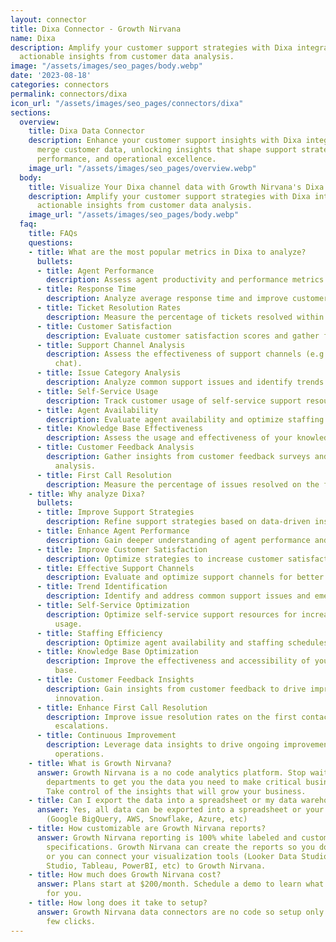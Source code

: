 ```yaml
---
layout: connector
title: Dixa Connector - Growth Nirvana
name: Dixa
description: Amplify your customer support strategies with Dixa integration, gaining
  actionable insights from customer data analysis.
image: "/assets/images/seo_pages/body.webp"
date: '2023-08-18'
categories: connectors
permalink: connectors/dixa
icon_url: "/assets/images/seo_pages/connectors/dixa"
sections:
  overview:
    title: Dixa Data Connector
    description: Enhance your customer support insights with Dixa integration. Seamlessly
      merge customer data, unlocking insights that shape support strategies, agent
      performance, and operational excellence.
    image_url: "/assets/images/seo_pages/overview.webp"
  body:
    title: Visualize Your Dixa channel data with Growth Nirvana's Dixa Connector
    description: Amplify your customer support strategies with Dixa integration, gaining
      actionable insights from customer data analysis.
    image_url: "/assets/images/seo_pages/body.webp"
  faq:
    title: FAQs
    questions:
    - title: What are the most popular metrics in Dixa to analyze?
      bullets:
      - title: Agent Performance
        description: Assess agent productivity and performance metrics.
      - title: Response Time
        description: Analyze average response time and improve customer satisfaction.
      - title: Ticket Resolution Rates
        description: Measure the percentage of tickets resolved within SLA.
      - title: Customer Satisfaction
        description: Evaluate customer satisfaction scores and gather feedback.
      - title: Support Channel Analysis
        description: Assess the effectiveness of support channels (e.g., phone, email,
          chat).
      - title: Issue Category Analysis
        description: Analyze common support issues and identify trends.
      - title: Self-Service Usage
        description: Track customer usage of self-service support resources.
      - title: Agent Availability
        description: Evaluate agent availability and optimize staffing schedules.
      - title: Knowledge Base Effectiveness
        description: Assess the usage and effectiveness of your knowledge base.
      - title: Customer Feedback Analysis
        description: Gather insights from customer feedback surveys and sentiment
          analysis.
      - title: First Call Resolution
        description: Measure the percentage of issues resolved on the first contact.
    - title: Why analyze Dixa?
      bullets:
      - title: Improve Support Strategies
        description: Refine support strategies based on data-driven insights.
      - title: Enhance Agent Performance
        description: Gain deeper understanding of agent performance and optimize training.
      - title: Improve Customer Satisfaction
        description: Optimize strategies to increase customer satisfaction and loyalty.
      - title: Effective Support Channels
        description: Evaluate and optimize support channels for better customer experiences.
      - title: Trend Identification
        description: Identify and address common support issues and emerging trends.
      - title: Self-Service Optimization
        description: Optimize self-service support resources for increased customer
          usage.
      - title: Staffing Efficiency
        description: Optimize agent availability and staffing schedules for high efficiency.
      - title: Knowledge Base Optimization
        description: Improve the effectiveness and accessibility of your knowledge
          base.
      - title: Customer Feedback Insights
        description: Gain insights from customer feedback to drive improvements and
          innovation.
      - title: Enhance First Call Resolution
        description: Improve issue resolution rates on the first contact, reducing
          escalations.
      - title: Continuous Improvement
        description: Leverage data insights to drive ongoing improvement in support
          operations.
    - title: What is Growth Nirvana?
      answer: Growth Nirvana is a no code analytics platform. Stop waiting for other
        departments to get you the data you need to make critical business decisions.
        Take control of the insights that will grow your business.
    - title: Can I export the data into a spreadsheet or my data warehouse?
      answer: Yes, all data can be exported into a spreadsheet or your data warehouse
        (Google BigQuery, AWS, Snowflake, Azure, etc)
    - title: How customizable are Growth Nirvana reports?
      answer: Growth Nirvana reporting is 100% white labeled and customized to your
        specifications. Growth Nirvana can create the reports so you don’t have to
        or you can connect your visualization tools (Looker Data Studio/Google Data
        Studio, Tableau, PowerBI, etc) to Growth Nirvana.
    - title: How much does Growth Nirvana cost?
      answer: Plans start at $200/month. Schedule a demo to learn what plan is best
        for you.
    - title: How long does it take to setup?
      answer: Growth Nirvana data connectors are no code so setup only requires a
        few clicks.
---
```


